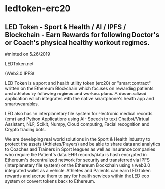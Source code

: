 # ledtoken-erc20
## LED Token - Sport &amp; Health / AI / IPFS / Blockchain - Earn Rewards for following Doctor's or Coach's physical healthy workout regimes.

#minted on 5/26/2019

LEDToken.net

(Web3.0 IPFS)



LED Token is a sport and health utility token (erc20) or "smart contract" written on the Ethereum Blockchain which focuses on rewarding patients and athletes by following regimes and workout plans. A decentralized application which integrates with the native smartphone's health app and smartwearables. 


LED also has an interplanetary file system for electronic medical records (emr) and Python Applications using AI- Speech to text Chatbot/Virtual Assistant, NLP, Scikit, Numpy, Cloud computing, Facial recognition and Crypto trading bots. 


We are developing real world solutions in the Sport & Health industry to protect the assets (Athletes/Players) and be able to share data and analytics to Coaches and Trainers in Sport leagues as well as Insurance companies who require the Patient's data. EHR records/data is hash encrypted in Ethereum's decentralized network for security and transferred via IPFS (interplanetary file system) on the Ethereum Blockchain using a web3.0 integrated wallet as a vehicle. Athletes and Patients can earn LED token rewards and accrue them to pay for health services within the LED eco system or convert tokens back to Ethereum.


